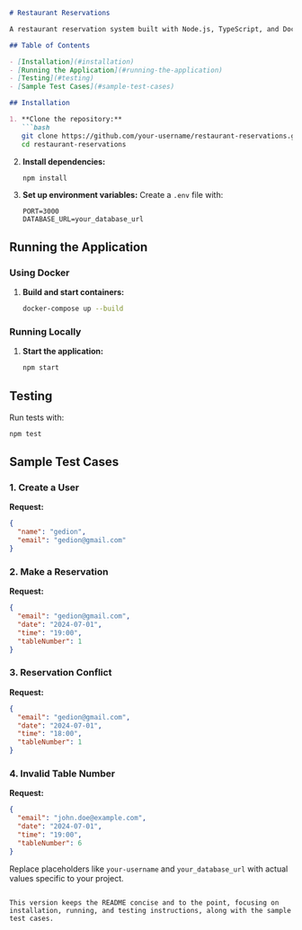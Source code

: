 ```markdown
# Restaurant Reservations

A restaurant reservation system built with Node.js, TypeScript, and Docker.

## Table of Contents

- [Installation](#installation)
- [Running the Application](#running-the-application)
- [Testing](#testing)
- [Sample Test Cases](#sample-test-cases)

## Installation

1. **Clone the repository:**
   ```bash
   git clone https://github.com/your-username/restaurant-reservations.git
   cd restaurant-reservations
   ```

2. **Install dependencies:**
   ```bash
   npm install
   ```

3. **Set up environment variables:**
   Create a `.env` file with:
   ```plaintext
   PORT=3000
   DATABASE_URL=your_database_url
   ```

## Running the Application

### Using Docker

1. **Build and start containers:**
   ```bash
   docker-compose up --build
   ```

### Running Locally

1. **Start the application:**
   ```bash
   npm start
   ```

## Testing

Run tests with:
```bash
npm test
```

## Sample Test Cases

### 1. Create a User
**Request:**
```json
{
  "name": "gedion",
  "email": "gedion@gmail.com"
}
```

### 2. Make a Reservation
**Request:**
```json
{
  "email": "gedion@gmail.com",
  "date": "2024-07-01",
  "time": "19:00",
  "tableNumber": 1
}
```

### 3. Reservation Conflict
**Request:**
```json
{
  "email": "gedion@gmail.com",
  "date": "2024-07-01",
  "time": "18:00",
  "tableNumber": 1
}
```

### 4. Invalid Table Number
**Request:**
```json
{
  "email": "john.doe@example.com",
  "date": "2024-07-01",
  "time": "19:00",
  "tableNumber": 6
}
```

Replace placeholders like `your-username` and `your_database_url` with actual values specific to your project.
```

This version keeps the README concise and to the point, focusing on installation, running, and testing instructions, along with the sample test cases.

